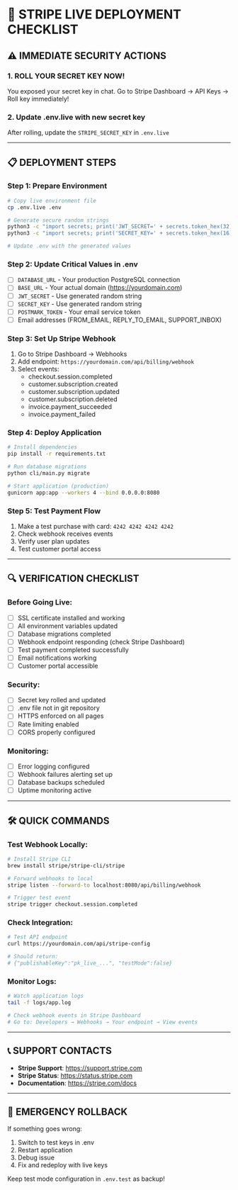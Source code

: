 # 🚀 STRIPE LIVE DEPLOYMENT CHECKLIST

## ⚠️ IMMEDIATE SECURITY ACTIONS

### 1. **ROLL YOUR SECRET KEY NOW!** 
You exposed your secret key in chat. Go to Stripe Dashboard → API Keys → Roll key immediately!

### 2. **Update .env.live with new secret key**
After rolling, update the `STRIPE_SECRET_KEY` in `.env.live`

---

## 📋 DEPLOYMENT STEPS

### Step 1: Prepare Environment
```bash
# Copy live environment file
cp .env.live .env

# Generate secure random strings
python3 -c "import secrets; print('JWT_SECRET=' + secrets.token_hex(32))"
python3 -c "import secrets; print('SECRET_KEY=' + secrets.token_hex(16))"

# Update .env with the generated values
```

### Step 2: Update Critical Values in .env
- [ ] `DATABASE_URL` - Your production PostgreSQL connection
- [ ] `BASE_URL` - Your actual domain (https://yourdomain.com)
- [ ] `JWT_SECRET` - Use generated random string
- [ ] `SECRET_KEY` - Use generated random string
- [ ] `POSTMARK_TOKEN` - Your email service token
- [ ] Email addresses (FROM_EMAIL, REPLY_TO_EMAIL, SUPPORT_INBOX)

### Step 3: Set Up Stripe Webhook
1. Go to Stripe Dashboard → Webhooks
2. Add endpoint: `https://yourdomain.com/api/billing/webhook`
3. Select events:
   - checkout.session.completed
   - customer.subscription.created
   - customer.subscription.updated
   - customer.subscription.deleted
   - invoice.payment_succeeded
   - invoice.payment_failed

### Step 4: Deploy Application
```bash
# Install dependencies
pip install -r requirements.txt

# Run database migrations
python cli/main.py migrate

# Start application (production)
gunicorn app:app --workers 4 --bind 0.0.0.0:8080
```

### Step 5: Test Payment Flow
1. Make a test purchase with card: `4242 4242 4242 4242`
2. Check webhook receives events
3. Verify user plan updates
4. Test customer portal access

---

## 🔍 VERIFICATION CHECKLIST

### Before Going Live:
- [ ] SSL certificate installed and working
- [ ] All environment variables updated
- [ ] Database migrations completed
- [ ] Webhook endpoint responding (check Stripe Dashboard)
- [ ] Test payment completed successfully
- [ ] Email notifications working
- [ ] Customer portal accessible

### Security:
- [ ] Secret key rolled and updated
- [ ] .env file not in git repository
- [ ] HTTPS enforced on all pages
- [ ] Rate limiting enabled
- [ ] CORS properly configured

### Monitoring:
- [ ] Error logging configured
- [ ] Webhook failures alerting set up
- [ ] Database backups scheduled
- [ ] Uptime monitoring active

---

## 🛠️ QUICK COMMANDS

### Test Webhook Locally:
```bash
# Install Stripe CLI
brew install stripe/stripe-cli/stripe

# Forward webhooks to local
stripe listen --forward-to localhost:8080/api/billing/webhook

# Trigger test event
stripe trigger checkout.session.completed
```

### Check Integration:
```bash
# Test API endpoint
curl https://yourdomain.com/api/stripe-config

# Should return:
# {"publishableKey":"pk_live_...", "testMode":false}
```

### Monitor Logs:
```bash
# Watch application logs
tail -f logs/app.log

# Check webhook events in Stripe Dashboard
# Go to: Developers → Webhooks → Your endpoint → View events
```

---

## 📞 SUPPORT CONTACTS

- **Stripe Support**: https://support.stripe.com
- **Stripe Status**: https://status.stripe.com
- **Documentation**: https://stripe.com/docs

---

## 🚨 EMERGENCY ROLLBACK

If something goes wrong:
1. Switch to test keys in .env
2. Restart application
3. Debug issue
4. Fix and redeploy with live keys

Keep test mode configuration in `.env.test` as backup!